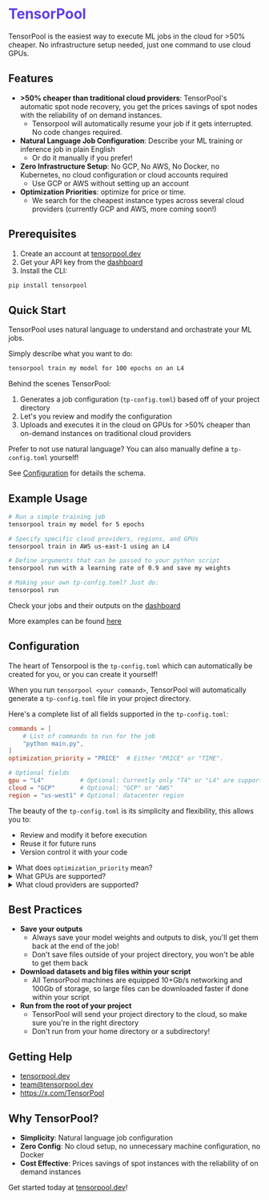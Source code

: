 <h1 style="color: #613FE7">TensorPool</h1>

TensorPool is the easiest way to execute ML jobs in the cloud for >50% cheaper. No infrastructure setup needed, just one command to use cloud GPUs.

## Features
- **>50% cheaper than traditional cloud providers**: TensorPool's automatic spot node recovery, you get the prices savings of spot nodes with the reliability of on demand instances.
  - Tensorpool will automatically resume your job if it gets interrupted. No code changes required.
- **Natural Language Job Configuration**: Describe your ML training or inference job in plain English
  - Or do it manually if you prefer!
- **Zero Infrastructure Setup**: No GCP, No AWS, No Docker, no Kubernetes, no cloud configuration or cloud accounts required
  - Use GCP or AWS without setting up an account
- **Optimization Priorities**: optimize for price or time.
  - We search for the cheapest instance types across several cloud providers (currently GCP and AWS, more coming soon!)



## Prerequisites
1. Create an account at [tensorpool.dev](https://tensorpool.dev)
2. Get your API key from the [dashboard](https://tensorpool.dev/dashboard)
3. Install the CLI:
```bash
pip install tensorpool
```

## Quick Start
TensorPool uses natural language to understand and orchastrate your ML jobs.

Simply describe what you want to do:

```bash
tensorpool train my model for 100 epochs on an L4
```

Behind the scenes TensorPool:
1. Generates a job configuration (`tp-config.toml`) based off of your project directory
2. Let's you review and modify the configuration
3. Uploads and executes it in the cloud on GPUs for >50% cheaper than on-demand instances on traditional cloud providers

Prefer to not use natural language? You can also manually define a `tp-config.toml` yourself!

See [Configuration](#configuration) for details the schema.

## Example Usage

```bash
# Run a simple training job
tensorpool train my model for 5 epochs
```
```bash
# Specify specific cloud providers, regions, and GPUs
tensorpool train in AWS us-east-1 using an L4
```
```bash
# Define arguments that can be passed to your python script
tensorpool run with a learning rate of 0.9 and save my weights
```
```bash
# Making your own tp-config.toml? Just do:
tensorpool run
```
Check your jobs and their outputs on the [dashboard](https://tensorpool.dev/dashboard)

More examples can be found [here](https://github.com/tensorpool/tensorpool/tree/main/examples/mnist)

## Configuration

The heart of Tensorpool is the `tp-config.toml` which can automatically be created for you, or you can create it yourself!

When you run `tensorpool <your command>`, TensorPool will automatically generate a `tp-config.toml` file in your project directory.

Here's a complete list of all fields supported in the `tp-config.toml`:
```toml
commands = [
    # List of commands to run for the job
    "python main.py",
]
optimization_priority = "PRICE"  # Either "PRICE" or "TIME".

# Optional fields
gpu = "L4"          # Optional: Currently only "T4" or "L4" are supported (more GPUs coming soon!)
cloud = "GCP"       # Optional: "GCP" or "AWS"
region = "us-west1" # Optional: datacenter region
```

The beauty of the `tp-config.toml` is its simplicity and flexibility, this allows you to:
- Review and modify it before execution
- Reuse it for future runs
- Version control it with your code

<details>
<summary>What does <code>optimization_priority</code> mean?</summary>
<br>

`optimization_priority = "PRICE"` means that TensorPool will search for the cheapest instance types across all cloud providers.

`optimization_priority = "TIME"` means that TensorPool will search for the fastest instance types (best GPU) across all cloud providers.

`cloud` or `region` can be specified to limit the search to a specific cloud provider or region.
</details>

<details>
<summary>What GPUs are supported?</summary>
<br>
Currently T4s and L4s are supported. More GPUs are coming soon!
</details>

<details>
<summary>What cloud providers are supported?</summary>
<br>
Currently GCP and AWS are supported. More cloud providers are coming soon!
</details>

## Best Practices
- **Save your outputs**
  - Always save your model weights and outputs to disk, you'll get them back at the end of the job!
  - Don't save files outside of your project directory, you won't be able to get them back
- **Download datasets and big files within your script**
  - All TensorPool machines are equipped 10+Gb/s networking and 100Gb of storage, so large files can be downloaded faster if done within your script
- **Run from the root of your project**
  - TensorPool will send your project directory to the cloud, so make sure you're in the right directory
  - Don't run from your home directory or a subdirectory!

## Getting Help
- [tensorpool.dev](https://tensorpool.dev)
- team@tensorpool.dev
- https://x.com/TensorPool

## Why TensorPool?
- **Simplicity**: Natural language job configuration
- **Zero Config**: No cloud setup, no unnecessary machine configuration, no Docker
- **Cost Effective**: Prices savings of spot instances with the reliability of on demand instances

Get started today at [tensorpool.dev](https://tensorpool.dev)!
